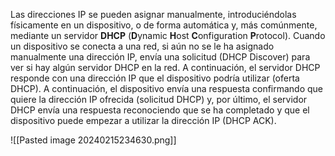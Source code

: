 Las direcciones IP se pueden asignar manualmente, introduciéndolas físicamente en un dispositivo, o de forma automática y, más comúnmente, mediante un servidor **DHCP** (**D**ynamic **H**ost **C**onfiguration **P**rotocol). Cuando un dispositivo se conecta a una red, si aún no se le ha asignado manualmente una dirección IP, envía una solicitud (DHCP Discover) para ver si hay algún servidor DHCP en la red. A continuación, el servidor DHCP responde con una dirección IP que el dispositivo podría utilizar (oferta DHCP). A continuación, el dispositivo envía una respuesta confirmando que quiere la dirección IP ofrecida (solicitud DHCP) y, por último, el servidor DHCP envía una respuesta reconociendo que se ha completado y que el dispositivo puede empezar a utilizar la dirección IP (DHCP ACK).

![[Pasted image 20240215234630.png]]
